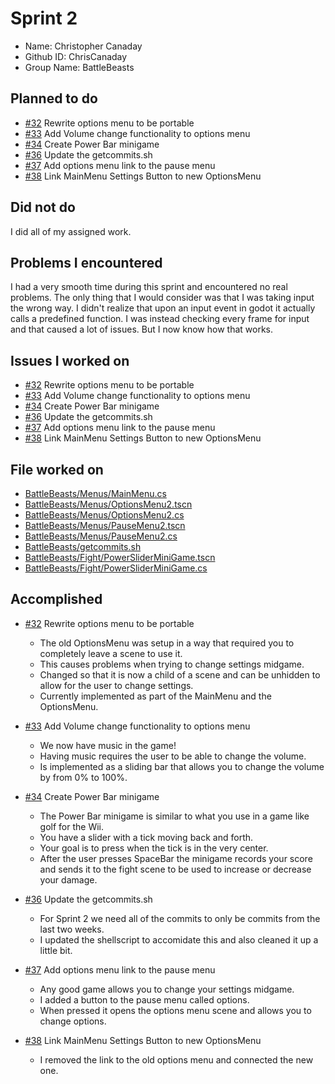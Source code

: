 # Sprint 2

* Name: Christopher Canaday
* Github ID: ChrisCanaday
* Group Name: BattleBeasts

## Planned to do

* [#32](https://github.com/utk-cs340-fall22/BattleBeasts/issues/32) Rewrite options menu to be portable
* [#33](https://github.com/utk-cs340-fall22/BattleBeasts/issues/33) Add Volume change functionality to options menu
* [#34](https://github.com/utk-cs340-fall22/BattleBeasts/issues/34) Create Power Bar minigame
* [#36](https://github.com/utk-cs340-fall22/BattleBeasts/issues/36) Update the getcommits.sh
* [#37](https://github.com/utk-cs340-fall22/BattleBeasts/issues/37) Add options menu link to the pause menu
* [#38](https://github.com/utk-cs340-fall22/BattleBeasts/issues/38) Link MainMenu Settings Button to new OptionsMenu

## Did not do

I did all of my assigned work.

## Problems I encountered

I had a very smooth time during this sprint and encountered no real problems. The only thing that I would
consider was that I was taking input the wrong way. I didn't realize that upon an input event in godot
it actually calls a predefined function. I was instead checking every frame for input and that caused
a lot of issues. But I now know how that works.

## Issues I worked on

* [#32](https://github.com/utk-cs340-fall22/BattleBeasts/issues/32) Rewrite options menu to be portable
* [#33](https://github.com/utk-cs340-fall22/BattleBeasts/issues/33) Add Volume change functionality to options menu
* [#34](https://github.com/utk-cs340-fall22/BattleBeasts/issues/34) Create Power Bar minigame
* [#36](https://github.com/utk-cs340-fall22/BattleBeasts/issues/36) Update the getcommits.sh
* [#37](https://github.com/utk-cs340-fall22/BattleBeasts/issues/37) Add options menu link to the pause menu
* [#38](https://github.com/utk-cs340-fall22/BattleBeasts/issues/38) Link MainMenu Settings Button to new OptionsMenu

## File worked on

* [BattleBeasts/Menus/MainMenu.cs](https://github.com/utk-cs340-fall22/BattleBeasts/blob/main/Menus/MainMenu.cs)
* [BattleBeasts/Menus/OptionsMenu2.tscn](https://github.com/utk-cs340-fall22/BattleBeasts/blob/main/Menus/OptionsMenu2.tscn)
* [BattleBeasts/Menus/OptionsMenu2.cs](https://github.com/utk-cs340-fall22/BattleBeasts/blob/main/Menus/OptionsMenu2.cs)
* [BattleBeasts/Menus/PauseMenu2.tscn](https://github.com/utk-cs340-fall22/BattleBeasts/blob/main/Menus/PauseMenu2.tscn)
* [BattleBeasts/Menus/PauseMenu2.cs](https://github.com/utk-cs340-fall22/BattleBeasts/blob/main/Menus/PauseMenu2.cs)
* [BattleBeasts/getcommits.sh](https://github.com/utk-cs340-fall22/BattleBeasts/blob/main/getcommits.sh)
* [BattleBeasts/Fight/PowerSliderMiniGame.tscn](https://github.com/utk-cs340-fall22/BattleBeasts/blob/main/Fight/PowerSliderMiniGame.tscn)
* [BattleBeasts/Fight/PowerSliderMiniGame.cs](https://github.com/utk-cs340-fall22/BattleBeasts/blob/main/Fight/PowerSliderMiniGame.cs)

## Accomplished

* [#32](https://github.com/utk-cs340-fall22/BattleBeasts/issues/32) Rewrite options menu to be portable
    - The old OptionsMenu was setup in a way that required you to completely leave a scene to use it.
    - This causes problems when trying to change settings midgame.
    - Changed so that it is now a child of a scene and can be unhidden to allow for the user to change settings.
    - Currently implemented as part of the MainMenu and the OptionsMenu.

* [#33](https://github.com/utk-cs340-fall22/BattleBeasts/issues/33) Add Volume change functionality to options menu
    - We now have music in the game!
    - Having music requires the user to be able to change the volume.
    - Is implemented as a sliding bar that allows you to change the volume by from 0% to 100%.

* [#34](https://github.com/utk-cs340-fall22/BattleBeasts/issues/34) Create Power Bar minigame
    - The Power Bar minigame is similar to what you use in a game like golf for the Wii.
    - You have a slider with a tick moving back and forth.
    - Your goal is to press when the tick is in the very center.
    - After the user presses SpaceBar the minigame records your score and sends it to the fight scene to be used to increase or decrease your damage.

* [#36](https://github.com/utk-cs340-fall22/BattleBeasts/issues/36) Update the getcommits.sh
    - For Sprint 2 we need all of the commits to only be commits from the last two weeks.
    - I updated the shellscript to accomidate this and also cleaned it up a little bit.

* [#37](https://github.com/utk-cs340-fall22/BattleBeasts/issues/37) Add options menu link to the pause menu
    - Any good game allows you to change your settings midgame.
    - I added a button to the pause menu called options.
    - When pressed it opens the options menu scene and allows you to change options.

* [#38](https://github.com/utk-cs340-fall22/BattleBeasts/issues/38) Link MainMenu Settings Button to new OptionsMenu
    - I removed the link to the old options menu and connected the new one.